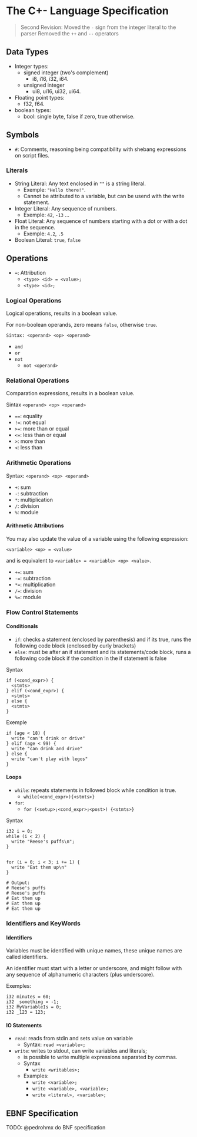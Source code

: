 # The C+- Language Specification

> Second Revision:
> Moved the `-` sign from the integer literal to the parser
> Removed the `++` and `--` operators

## Data Types

- Integer types:
  - signed integer (two's complement)
    - i8, i16, i32, i64.
  - unsigned integer
    - ui8, ui16, ui32, ui64.
- Floating point types:
  - f32, f64.
- boolean types:
  - bool: single byte, false if zero, true otherwise.

## Symbols

- `#`: Comments, reasoning being compatibility with shebang expressions on script files.

### Literals

- String Literal: Any text enclosed in `""` is a string literal.
  - Exemple: `"Hello there!"`.
  - Cannot be attributed to a variable, but can be usend with the write statement.
- Integer Literal: Any sequence of numbers.
  - Exemple: `42`, `-13` ...
- Float Literal: Any sequence of numbers starting with a dot or with a dot in the sequence.
  - Exemple: `4.2`, `.5`
- Boolean Literal: `true`, `false`

## Operations

- `=`: Attribution
  - `<type> <id> = <value>;`
  - `<type> <id>;`

<!-- - Exemples
  - `<type> <id> = <value>, <id> = <value>;`
  - `<type> <id> = <value>, <id>;`
  - `<type> <id>, <id> = <value>;`
  - `<type> <id>, <id>;` -->

### Logical Operations

Logical operations, results in a boolean value.

For non-boolean operands, zero means `false`, otherwise `true`.

```Sintax: <operand> <op> <operand>```

- `and`
- `or`
- `not`
  - `not <operand>`

### Relational Operations

Comparation expressions, results in a boolean value.

Sintax
```<operand> <op> <operand>```

- `==`: equality
- `!=`: not equal
- `>=`: more than or equal
- `<=`: less than or equal
- `>`:  more than
- `<`:  less than

### Arithmetic Operations

Syntax:
```<operand> <op> <operand>```

- `+`: sum
- `-`: subtraction
- `*`: multiplication
- `/`: division
- `%`: module

#### Arithmetic Attributions

You may also update the value of a variable using the following expression:

`<variable> <op> = <value>`

and is equivalent to `<variable> = <variable> <op> <value>`.

- `+=`: sum
- `-=`: subtraction
- `*=`: multiplication
- `/=`: division
- `%=`: module

<!-- ### Bitwise Operations

- `&`: bitwise and.
- `|`: bitwise and.
- `&`: bitwise and.
- `<<`: left shift.
- `>>`: right shift. -->

<!-- ### Increment and Decrement

> THIS IS A FUCKING MISTAKE, GO BACK

- increment:
  - `<variable> ++`
- decrement:
  - `<variable> --` -->

### Flow Control Statements

#### Conditionals

- `if`: checks a statement (enclosed by parenthesis) and if its true, runs the following code block (enclosed by curly brackets)
- `else`: must be after an if statement and its statements/code block, runs a following code block if the condition in the if statement is false
<!-- - `elif`: aka poor man's switch, equivalent to an if just after else, must be after an if or an elif statement, has its own conditional expression and code block, may be folloed be else or another elif -->

Syntax

```text
if (<cond_expr>) {
  <stmts> 
} elif (<cond_expr>) {
  <stmts>
} else {
  <stmts>
}
```

Exemple

```text
if (age < 18) {
  write "can't drink or drive"
} elif (age < 99) {
  write "can drink and drive"
} else {
  write "can't play with legos"
}
```

#### Loops

- `while`: repeats statements in followed block while condition is true.
  - `while(<cond_expr>){<stmts>}`
- `for`:
  - `for (<setup>;<cond_expr>;<post>) {<stmts>}`

Syntax

```text
i32 i = 0;
while (i < 2) {
  write "Reese's puffs\n";
}


for (i = 0; i < 3; i += 1) {
  write "Eat them up\n"
}

# Output:
# Reese's puffs
# Reese's puffs
# Eat them up
# Eat them up
# Eat them up
```

### Identifiers and KeyWords

#### Identifiers

Variables must be identified with unique names, these unique names are called identifiers.

An identifier must start with a letter or underscore, and might follow with any sequence of alphanumeric characters (plus underscore).

Exemples:

```text
i32 minutes = 60;
i32 _something = -1;
i32 MyVariableIs = 0;
i32 _123 = 123;
```

#### IO Statements

- `read`: reads from stdin and sets value on variable
  - Syntax: `read <variable>;`
- `write`: writes to stdout, can write variables and literals;
  - is possible to write multiple expressions separated by commas.
  - Syntax
    - `write <writables>;`
  - Examples:
    - `write <variable>;`
    - `write <variable>, <variable>;`
    - `write <literal>, <variable>;`

## EBNF Specification

TODO: @pedrohmx do BNF specification
